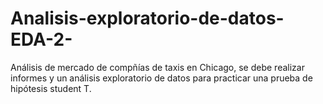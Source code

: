 # Analisis-exploratorio-de-datos-EDA-2-
Análisis de mercado de compñías de taxis en Chicago, se debe realizar informes y un análisis exploratorio de datos para practicar una prueba de hipótesis student T.
